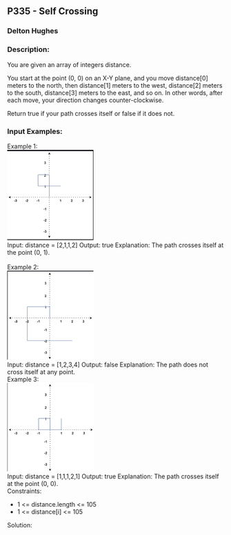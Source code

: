 ## P335 - Self Crossing
### Delton Hughes
### Description:
You are given an array of integers distance.

You start at the point (0, 0) on an X-Y plane, and you move distance[0] meters to the north, then distance[1] meters to the west, distance[2] meters to the south, distance[3] meters to the east, and so on. In other words, after each move, your direction changes counter-clockwise.

Return true if your path crosses itself or false if it does not.

### Input Examples: 
Example 1:
<br>
<img src="/profile_images/example1.png" width="200" />
<br>
    Input: distance = [2,1,1,2]
    Output: true
    Explanation: The path crosses itself at the point (0, 1).   
<br> 
Example 2: 
<br>
<img src="/profile_images/example2.png" width="200" />
<br>
    Input: distance = [1,2,3,4]
    Output: false
    Explanation: The path does not cross itself at any point.
<br>
Example 3: 
<br>
<img src="/profile_images/example3.png" width="200" />
<br>
    Input: distance = [1,1,1,2,1]
    Output: true
    Explanation: The path crosses itself at the point (0, 0).
<br>
Constraints:
- 1 <= distance.length <= 105
- 1 <= distance[i] <= 105


Solution: 
```

```

